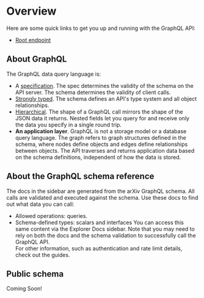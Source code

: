 # Overview

Here are some quick links to get you up and running with the GraphQL API:

- [Root endpoint](forming-calls.md)

## About GraphQL

The GraphQL data query language is:

- A [specification](https://graphql.github.io/graphql-spec/June2018/). The spec determines the validity of the schema on the API server. The schema determines the validity of client calls.
- [Strongly typed](#about-the-graphql-schema-reference). The schema defines an API's type system and all object relationships.
- [Hierarchical](forming-calls.md). The shape of a GraphQL call mirrors the shape of the JSON data it returns. Nested fields let you query for and receive only the data you specify in a single round trip.
- **An application layer**. GraphQL is not a storage model or a database query language. The graph refers to graph structures defined in the schema, where nodes define objects and edges define relationships between objects. The API traverses and returns application data based on the schema definitions, independent of how the data is stored.

## About the GraphQL schema reference

The docs in the sidebar are generated from the arXiv GraphQL schema. All calls are validated and executed against the schema. Use these docs to find out what data you can call:  

- Allowed operations: queries.
- Schema-defined types: scalars and interfaces
You can access this same content via the Explorer Docs sidebar. Note that you may need to rely on both the docs and the schema validation to successfully call the GraphQL API.  
For other information, such as authentication and rate limit details, check out the guides.

## Public schema

Coming Soon!
